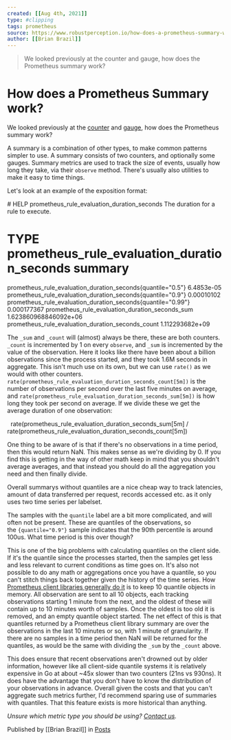 ```yaml
---
created: [[Aug 4th, 2021]]
type: #clipping
tags: prometheus 
source: https://www.robustperception.io/how-does-a-prometheus-summary-work
author: [[Brian Brazil]] 
---
```

> We looked previously at the counter and gauge, how does the Prometheus summary work?

# How does a Prometheus Summary work?


We looked previously at the [counter](https://www.robustperception.io/how-does-a-prometheus-counter-work/) and [gauge](https://www.robustperception.io/how-does-a-prometheus-gauge-work), how does the Prometheus summary work?

A summary is a combination of other types, to make common patterns simpler to use. A summary consists of two counters, and optionally some gauges. Summary metrics are used to track the size of events, usually how long they take, via their `observe` method. There's usually also utilities to make it easy to time things.

Let's look at an example of the exposition format:

\# HELP prometheus\_rule\_evaluation\_duration\_seconds The duration for a rule to execute.
# TYPE prometheus\_rule\_evaluation\_duration\_seconds summary
prometheus\_rule\_evaluation\_duration\_seconds{quantile="0.5"} 6.4853e-05
prometheus\_rule\_evaluation\_duration\_seconds{quantile="0.9"} 0.00010102
prometheus\_rule\_evaluation\_duration\_seconds{quantile="0.99"} 0.000177367
prometheus\_rule\_evaluation\_duration\_seconds\_sum 1.623860968846092e+06
prometheus\_rule\_evaluation\_duration\_seconds\_count 1.112293682e+09

The `_sum` and `_count` will (almost) always be there, these are both counters. `_count` is incremented by 1 on every `observe`, and `_sum` is incremented by the value of the observation. Here it looks like there have been about a billion observations since the process started, and they took 1.6M seconds in aggregate. This isn't much use on its own, but we can use `rate()` as we would with other counters. `rate(prometheus_rule_evaluation_duration_seconds_count[5m])` is the number of observations per second over the last five minutes on average, and `rate(prometheus_rule_evaluation_duration_seconds_sum[5m])` is how long they took per second on average. If we divide these we get the average duration of one observation:

  rate(prometheus\_rule\_evaluation\_duration\_seconds\_sum\[5m\]
/
  rate(prometheus\_rule\_evaluation\_duration\_seconds\_count\[5m\])

One thing to be aware of is that if there's no observations in a time period, then this would return NaN. This makes sense as we're dividing by 0. If you find this is getting in the way of other math keep in mind that you shouldn't average averages, and that instead you should do all the aggregation you need and then finally divide.

Overall summarys without quantiles are a nice cheap way to track latencies, amount of data transferred per request, records accessed etc. as it only uses two time series per labelset.

The samples with the `quantile` label are a bit more complicated, and will often not be present. These are quantiles of the observations, so the `{quantile="0.9"}` sample indicates that the 90th percentile is around 100us. What time period is this over though?

This is one of the big problems with calculating quantiles on the client side. If it's the quantile since the processes started, then the samples get less and less relevant to current conditions as time goes on. It's also not possible to do any math or aggregations once you have a quantile, so you can't stitch things back together given the history of the time series. How [Prometheus client libraries generally do it](https://github.com/prometheus/client_golang/blob/fa4aa9000d2863904891d193dea354d23f3d712a/prometheus/summary.go#L135) is to keep 10 quantile objects in memory. All observation are sent to all 10 objects, each tracking observations starting 1 minute from the next, and the oldest of these will contain up to 10 minutes worth of samples. Once the oldest is too old it is removed, and an empty quantile object started. The net effect of this is that quantiles returned by a Prometheus client library summary are over the observations in the last 10 minutes or so, with 1 minute of granularity. If there are no samples in a time period then NaN will be returned for the quantiles, as would be the same with dividing the `_sum` by the `_count` above.

This does ensure that recent observations aren't drowned out by older information, however like all client-side quantile systems it is relatively expensive in Go at about ~45x slower than two counters (21ns vs 930ns). It does have the advantage that you don't have to know the distribution of your observations in advance. Overall given the costs and that you can't aggregate such metrics further, I'd recommend sparing use of summaries with quantiles. That this feature exists is more historical than anything.

_Unsure which metric type you should be using? [Contact us](mailto:prometheus@robustperception.io)._

Published by [[Brian Brazil]] in [Posts](https://www.robustperception.io/category/posts)
